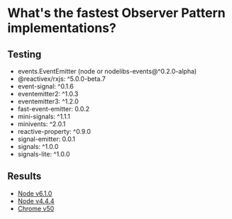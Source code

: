 

# What's the fastest Observer Pattern implementations?

## Testing

- events.EventEmitter (node or nodelibs-events@^0.2.0-alpha)
- @reactivex/rxjs: ^5.0.0-beta.7
- event-signal: ^0.1.6
- eventemitter2: ^1.0.3
- eventemitter3: ^1.2.0
- fast-event-emitter: 0.0.2
- mini-signals: ^1.1.1
- minivents: ^2.0.1
- reactive-property: ^0.9.0
- signal-emitter: 0.0.1
- signals: ^1.0.0
- signals-lite: ^1.0.0

## Results

- [Node v6.1.0](results/node-v6.1.0.md)
- [Node v4.4.4](results/node-v4.4.4.md)
- [Chrome v50](results/chrome-v50.md)
